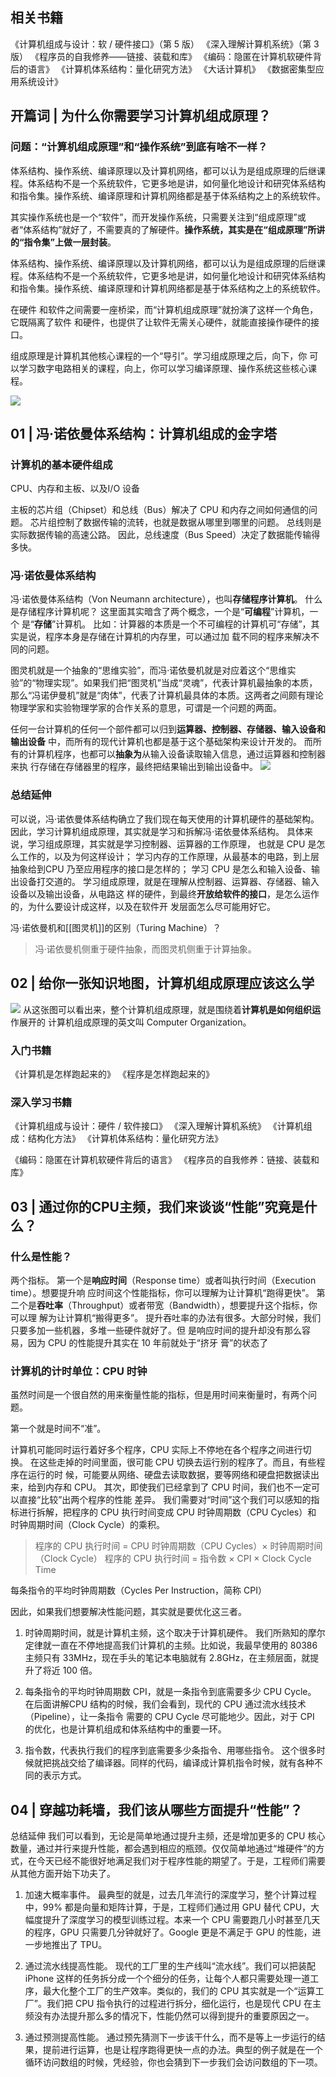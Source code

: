 ## 相关书籍
《计算机组成与设计：软 / 硬件接口》（第 5 版）
《深入理解计算机系统》（第 3 版）
《程序员的自我修养——链接、装载和库》
《编码：隐匿在计算机软硬件背后的语言》
《计算机体系结构：量化研究方法》
《大话计算机》
《数据密集型应用系统设计》



## 开篇词 | 为什么你需要学习计算机组成原理？


### 问题：“计算机组成原理”和“操作系统”到底有啥不一样？
体系结构、操作系统、编译原理以及计算机网络，都可以认为是组成原理的后继课程。体系结构不是一个系统软件，它更多地是讲，如何量化地设计和研究体系结构和指令集。操作系统、编译原理和计算机网络都是基于体系结构之上的系统软件。

其实操作系统也是一个“软件”，而开发操作系统，只需要关注到“组成原理”或者“体系结构”就好了，不需要真的了解硬件。**操作系统，其实是在“组成原理”所讲的“指令集”上做一层封装**。

体系结构、操作系统、编译原理以及计算机网络，都可以认为是组成原理的后继课程。体系结构不是一个系统软件，它更多地是讲，如何量化地设计和研究体系结构和指令集。操作系统、编译原理和计算机网络都是基于体系结构之上的系统软件。



在硬件 和软件之间需要一座桥梁，而“计算机组成原理”就扮演了这样一个角色，它既隔离了软件 
和硬件，也提供了让软件无需关心硬件，就能直接操作硬件的接口。


组成原理是计算机其他核心课程的一个“导引”。学习组成原理之后，向下，你
可以学习数字电路相关的课程，向上，你可以学习编译原理、操作系统这些核心课程。

![](https://sunxvming.com/imgs/0efe734b-2a83-4d17-a436-20d05013be06.jpg) 

## 01 | 冯·诺依曼体系结构：计算机组成的金字塔

### 计算机的基本硬件组成

CPU、内存和主板、以及I/O 设备

主板的芯片组（Chipset）和总线（Bus）解决了 CPU 和内存之间如何通信的问题。
芯片组控制了数据传输的流转，也就是数据从哪里到哪里的问题。
总线则是实际数据传输的高速公路。
因此，总线速度（Bus Speed）决定了数据能传输得多快。

### 冯·诺依曼体系结构
冯·诺依曼体系结构（Von Neumann  architecture），也叫**存储程序计算机**。
什么是存储程序计算机呢？
这里面其实暗含了两个概念，一个是“**可编程**”计算机，一个 是“**存储**”计算机。
比如：计算器的本质是一个不可编程的计算机可“存储”，其实是说，程序本身是存储在计算机的内存里，可以通过加
载不同的程序来解决不同的问题。

图灵机就是一个抽象的“思维实验”，而冯·诺依曼机就是对应着这个“思维实验”的“物理实现”。如果我们把“图灵机”当成“灵魂”，代表计算机最抽象的本质，那么“冯诺伊曼机”就是“肉体”，代表了计算机最具体的本质。这两者之间颇有理论物理学家和实验物理学家的合作关系的意思，可谓是一个问题的两面。

任何一台计算机的任何一个部件都可以归到**运算器、控制器、存储器、输入设备和输出设备**
中，而所有的现代计算机也都是基于这个基础架构来设计开发的。
而所有的计算机程序，也都可以**抽象为**从输入设备读取输入信息，通过运算器和控制器来执
行存储在存储器里的程序，最终把结果输出到输出设备中。
![](https://sunxvming.com/imgs/97c511a0-72f1-4fda-8157-46316b85616a.jpg)

### 总结延伸
可以说，冯·诺依曼体系结构确立了我们现在每天使用的计算机硬件的基础架构。
因此，学习计算机组成原理，其实就是学习和拆解冯·诺依曼体系结构。
具体来说，学习组成原理，其实就是学习控制器、运算器的工作原理，
也就是 CPU 是怎么工作的，以及为何这样设计；
学习内存的工作原理，从最基本的电路，到上层抽象给到CPU 乃至应用程序的接口是怎样的；
学习 CPU 是怎么和输入设备、输出设备打交道的。
学习组成原理，就是在理解从控制器、运算器、存储器、输入设备以及输出设备，从电路这
样的硬件，到最终**开放给软件的接口**，是怎么运作的，为什么要设计成这样，以及在软件开
发层面怎么尽可能用好它。


冯·诺依曼机和[[图灵机]]的区别（Turing Machine）？
> 冯·诺依曼机侧重于硬件抽象，而图灵机侧重于计算抽象。



## 02 | 给你一张知识地图，计算机组成原理应该这么学

![](https://sunxvming.com/imgs/87730ea6-99a1-4e4d-bb5d-8afec012e85c.jpg)
从这张图可以看出来，整个计算机组成原理，就是围绕着**计算机是如何组织运**作展开的
计算机组成原理的英文叫 Computer Organization。

### 入门书籍
《计算机是怎样跑起来的》
《程序是怎样跑起来的》

### 深入学习书籍
《计算机组成与设计：硬件 / 软件接口》
《深入理解计算机系统》
《计算机组成：结构化方法》
《计算机体系结构：量化研究方法》

《编码：隐匿在计算机软硬件背后的语言》
《程序员的自我修养：链接、装载和库》

## 03 | 通过你的CPU主频，我们来谈谈“性能”究竟是什么？

### 什么是性能？
两个指标。
第一个是**响应时间**（Response time）或者叫执行时间（Execution time）。想要提升响
应时间这个性能指标，你可以理解为让计算机“跑得更快”。
第二个是**吞吐率**（Throughput）或者带宽（Bandwidth），想要提升这个指标，你可以理
解为让计算机“搬得更多”。
提升吞吐率的办法有很多。大部分时候，我们只要多加一些机器，多堆一些硬件就好了。但
是响应时间的提升却没有那么容易，因为 CPU 的性能提升其实在 10 年前就处于“挤牙
膏”的状态了


### 计算机的计时单位：CPU 时钟
虽然时间是一个很自然的用来衡量性能的指标，但是用时间来衡量时，有两个问题。

第一个就是时间不“准”。

计算机可能同时运行着好多个程序，CPU 实际上不停地在各个程序之间进行切换。
在这些走掉的时间里面，很可能 CPU 切换去运行别的程序了。而且，有些程序在运行的时
候，可能要从网络、硬盘去读取数据，要等网络和硬盘把数据读出来，给到内存和 CPU。
其次，即使我们已经拿到了 CPU 时间，我们也不一定可以直接“比较”出两个程序的性能
差异。
我们需要对“时间”这个我们可以感知的指标进行拆解，把程序的 CPU 执行时间变成 CPU
时钟周期数（CPU Cycles）和 时钟周期时间（Clock Cycle）的乘积。


> 程序的 CPU 执行时间 = CPU 时钟周期数（CPU Cycles）× 时钟周期时间（Clock Cycle）
> 程序的 CPU 执行时间 = 指令数 × CPI × Clock Cycle Time

每条指令的平均时钟周期数（Cycles Per Instruction，简称 CPI）


因此，如果我们想要解决性能问题，其实就是要优化这三者。

1. 时钟周期时间，就是计算机主频，这个取决于计算机硬件。
我们所熟知的摩尔定律就一直在不停地提高我们计算机的主频。比如说，我最早使用的 80386 主频只有 33MHz，现在手头的笔记本电脑就有 2.8GHz，在主频层面，就提升了将近 100 倍。

2. 每条指令的平均时钟周期数 CPI，就是一条指令到底需要多少 CPU Cycle。
在后面讲解CPU 结构的时候，我们会看到，现代的 CPU 通过流水线技术（Pipeline），让一条指令
需要的 CPU Cycle 尽可能地少。因此，对于 CPI 的优化，也是计算机组成和体系结构中的重要一环。

3. 指令数，代表执行我们的程序到底需要多少条指令、用哪些指令。
这个很多时候就把挑战交给了编译器。同样的代码，编译成计算机指令时候，就有各种不同的表示方式。


## 04 | 穿越功耗墙，我们该从哪些方面提升“性能”？
总结延伸
我们可以看到，无论是简单地通过提升主频，还是增加更多的 CPU 核心数量，通过并行来提升性能，都会遇到相应的瓶颈。仅仅简单地通过“堆硬件”的方式，在今天已经不能很好地满足我们对于程序性能的期望了。于是，工程师们需要从其他方面开始下功夫了。

1. 加速大概率事件。
最典型的就是，过去几年流行的深度学习，整个计算过程中，99% 都是向量和矩阵计算，于是，工程师们通过用 GPU 替代 CPU，大幅度提升了深度学习的模型训练过程。本来一个 CPU 需要跑几小时甚至几天的程序，GPU 只需要几分钟就好了。Google 更是不满足于 GPU 的性能，进一步地推出了 TPU。

2. 通过流水线提高性能。
现代的工厂里的生产线叫“流水线”。我们可以把装配 iPhone 这样的任务拆分成一个个细分的任务，让每个人都只需要处理一道工序，最大化整个工厂的生产效率。类似的，我们的 CPU 其实就是一个“运算工厂”。我们把 CPU 指令执行的过程进行拆分，细化运行，也是现代 CPU 在主频没有办法提升那么多的情况下，性能仍然可以得到提升的重要原因之一。

3. 通过预测提高性能。
通过预先猜测下一步该干什么，而不是等上一步运行的结果，提前进行运算，也是让程序跑得更快一点的办法。典型的例子就是在一个循环访问数组的时候，凭经验，你也会猜到下一步我们会访问数组的下一项。

